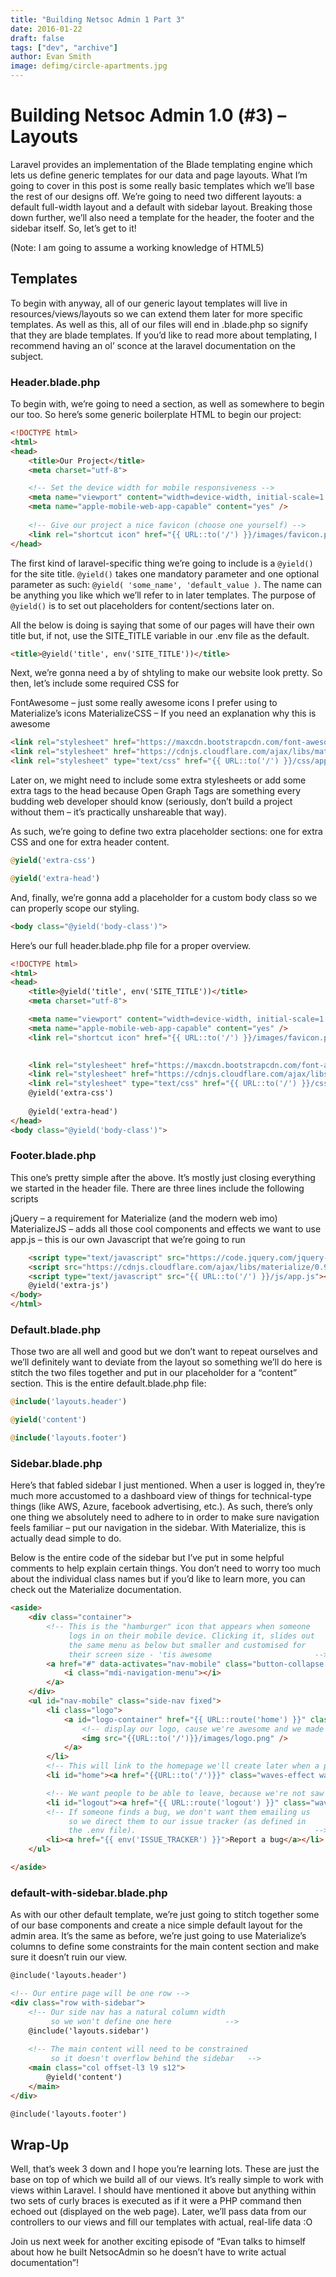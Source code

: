 ```yaml
---
title: "Building Netsoc Admin 1 Part 3"
date: 2016-01-22
draft: false
tags: ["dev", "archive"]
author: Evan Smith
image: defimg/circle-apartments.jpg
---
```


# Building Netsoc Admin 1.0 (#3) – Layouts

Laravel provides an implementation of the Blade templating engine which lets us define generic templates for our data and page layouts. What I’m going to cover in this post is some really basic templates which we’ll base the rest of our designs off. We’re going to need two different layouts: a default full-width layout and a default with sidebar layout. Breaking those down further, we’ll also need a template for the header, the footer and the sidebar itself. So, let’s get to it!

(Note: I am going to assume a working knowledge of HTML5)

## Templates

To begin with anyway, all of our generic layout templates will live in resources/views/layouts so we can extend them later for more specific templates. As well as this, all of our files will end in .blade.php so signify that they are blade templates. If you’d like to read more about templating, I recommend having an ol’ sconce at the laravel documentation on the subject.

### Header.blade.php

To begin with, we’re going to need a <head> section, as well as somewhere to begin our <body> too. So here’s some generic boilerplate HTML to begin our project:

```html
<!DOCTYPE html>
<html>
<head>
	<title>Our Project</title>
	<meta charset="utf-8">

	<!-- Set the device width for mobile responsiveness -->
	<meta name="viewport" content="width=device-width, initial-scale=1.0, maximum-scale=1.0, user-scalable=no"/>
	<meta name="apple-mobile-web-app-capable" content="yes" />
	
	<!-- Give our project a nice favicon (choose one yourself) -->
	<link rel="shortcut icon" href="{{ URL::to('/') }}/images/favicon.png">
</head>
```

The first kind of laravel-specific thing we’re going to include is a `@yield()` for the site title. `@yield()` takes one mandatory parameter and one optional parameter as such: `@yield( 'some_name', 'default_value )`. The name can be anything you like which we’ll refer to in later templates. The purpose of `@yield()` is to set out placeholders for content/sections later on.

All the below is doing is saying that some of our pages will have their own title but, if not, use the SITE_TITLE variable in our .env file as the default.

```html
<title>@yield('title', env('SITE_TITLE'))</title>
```

Next, we’re gonna need a by of shtyling to make our website look pretty. So then, let’s include some required CSS for

FontAwesome – just some really awesome icons I prefer using to Materialize’s icons
MaterializeCSS – If you need an explanation why this is awesome

```html
<link rel="stylesheet" href="https://maxcdn.bootstrapcdn.com/font-awesome/4.5.0/css/font-awesome.min.css">
<link rel="stylesheet" href="https://cdnjs.cloudflare.com/ajax/libs/materialize/0.97.5/css/materialize.min.css">
<link rel="stylesheet" type="text/css" href="{{ URL::to('/') }}/css/app.css">
```

Later on, we might need to include some extra stylesheets or add some extra tags to the head because Open Graph Tags are something every budding web developer should know (seriously, don’t build a project without them – it’s practically unshareable that way).

As such, we’re going to define two extra placeholder sections: one for extra CSS and one for extra header content.

```php
@yield('extra-css')

@yield('extra-head')
```

And, finally, we’re gonna add a placeholder for a custom body class so we can properly scope our styling.

```html
<body class="@yield('body-class')">
```

Here’s our full header.blade.php file for a proper overview.

```html
<!DOCTYPE html>
<html>
<head>
	<title>@yield('title', env('SITE_TITLE'))</title>
	<meta charset="utf-8">

    <meta name="viewport" content="width=device-width, initial-scale=1.0, maximum-scale=1.0, user-scalable=no"/>
	<meta name="apple-mobile-web-app-capable" content="yes" />
	<link rel="shortcut icon" href="{{ URL::to('/') }}/images/favicon.png">

	
	<link rel="stylesheet" href="https://maxcdn.bootstrapcdn.com/font-awesome/4.5.0/css/font-awesome.min.css">
	<link rel="stylesheet" href="https://cdnjs.cloudflare.com/ajax/libs/materialize/0.97.5/css/materialize.min.css">
	<link rel="stylesheet" type="text/css" href="{{ URL::to('/') }}/css/app.css">
	@yield('extra-css')
	
	@yield('extra-head')
</head>
<body class="@yield('body-class')">
```

### Footer.blade.php

This one’s pretty simple after the above. It’s mostly just closing everything we started in the header file. There are three lines include the following scripts

jQuery – a requirement for Materialize (and the modern web imo)
MaterializeJS – adds all those cool components and effects we want to use
app.js – this is our own Javascript that we’re going to run

```html
	<script type="text/javascript" src="https://code.jquery.com/jquery-2.1.4.min.js"></script>
	<script src="https://cdnjs.cloudflare.com/ajax/libs/materialize/0.97.5/js/materialize.min.js"></script>
	<script type="text/javascript" src="{{ URL::to('/') }}/js/app.js"></script>
	@yield('extra-js')
</body>
</html>
```

### Default.blade.php

Those two are all well and good but we don’t want to repeat ourselves and we’ll definitely want to deviate from the layout so something we’ll do here is stitch the two files together and put in our placeholder for a “content” section. This is the entire default.blade.php file:

```php
@include('layouts.header')

@yield('content')

@include('layouts.footer')
```

### Sidebar.blade.php

Here’s that fabled sidebar I just mentioned. When a user is logged in, they’re much more accustomed to a dashboard view of things for technical-type things (like AWS, Azure, facebook advertising, etc.). As such, there’s only one thing we absolutely need to adhere to in order to make sure navigation feels familiar – put our navigation in the sidebar. With Materialize, this is actually dead simple to do.

Below is the entire code of the sidebar but I’ve put in some helpful comments to help explain certain things. You don’t need to worry too much about the individual class names but if you’d like to learn more, you can check out the Materialize documentation.

```html
<aside>
	<div class="container">
		<!-- This is the "hamburger" icon that appears when someone
			 logs in on their mobile device. Clicking it, slides out
			 the same menu as below but smaller and customised for
			 their screen size - 'tis awesome 						-->
		<a href="#" data-activates="nav-mobile" class="button-collapse top-nav full hide-on-large-only">
			<i class="mdi-navigation-menu"></i>
		</a>
	</div>
	<ul id="nav-mobile" class="side-nav fixed">
        <li class="logo">
        	<a id="logo-container" href="{{ URL::route('home') }}" class="brand-logo">
        		<!-- display our logo, cause we're awesome and we made this -->
            	<img src="{{URL::to('/')}}/images/logo.png" />
            </a>
        </li>
        <!-- This will link to the homepage we'll create later when a person is logged in -->
        <li id="home"><a href="{{URL::to('/')}}" class="waves-effect waves-red">Home</a></li>

        <!-- We want people to be able to leave, because we're not saw -->
        <li id="logout"><a href="{{ URL::route('logout') }}" class="waves-effect waves-red">Logout</a></li>
        <!-- If someone finds a bug, we don't want them emailing us
        	 so we direct them to our issue tracker (as defined in 
        	 the .env file).										-->
        <li><a href="{{ env('ISSUE_TRACKER') }}">Report a bug</a></li>
    </ul>

</aside>
```

### default-with-sidebar.blade.php

As with our other default template, we’re just going to stitch together some of our base components and create a nice simple default layout for the admin area. It’s the same as before, we’re just going to use Materialize’s columns to define some constraints for the main content section and make sure it doesn’t ruin our view.

```html
@include('layouts.header')

<!-- Our entire page will be one row -->
<div class="row with-sidebar">
	<!-- Our side nav has a natural column width
		 so we won't define one here			-->
	@include('layouts.sidebar')
	
	<!-- The main content will need to be constrained
		 so it doesn't overflow behind the sidebar 	 -->
	<main class="col offset-l3 l9 s12">
		@yield('content')
	</main>
</div>

@include('layouts.footer')
```

## Wrap-Up
Well, that’s week 3 down and I hope you’re learning lots. These are just the base on top of which we build all of our views. It’s really simple to work with views within Laravel. I should have mentioned it above but anything within two sets of curly braces is executed as if it were a PHP command then echoed out (displayed on the web page). Later, we’ll pass data from our controllers to our views and fill our templates with actual, real-life data :O

Join us next week for another exciting episode of “Evan talks to himself about how he built NetsocAdmin so he doesn’t have to write actual documentation”!